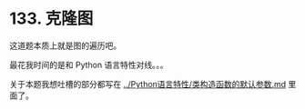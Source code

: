 # 133. 克隆图
这道题本质上就是图的遍历吧。

最花我时间的是和 Python 语言特性对线。。。

关于本题我想吐槽的部分都写在 [../Python语言特性/类构造函数的默认参数.md](../Python语言特性/类构造函数的默认参数.md) 里面了。
